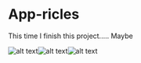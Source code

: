 # App-ricles
This time I finish this project..... Maybe

![alt text](https://github.com/irahel/App-ricles/blob/master/Initial.png)![alt text](https://github.com/irahel/Appericles/blob/master/login.png)![alt text](https://github.com/irahel/Appericles/blob/master/signup.png)




